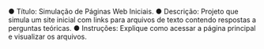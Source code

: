 ● Título: Simulação de Páginas Web Iniciais.
● Descrição: Projeto que simula um site inicial com links para arquivos
de texto contendo respostas a perguntas teóricas.
● Instruções: Explique como acessar a página principal e visualizar os
arquivos.